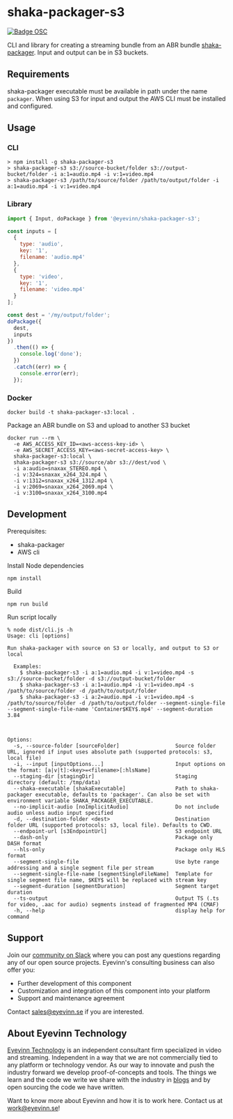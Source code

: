 # shaka-packager-s3

[![Badge OSC](https://img.shields.io/badge/Evaluate-24243B?style=for-the-badge&logo=data:image/svg+xml;base64,PHN2ZyB3aWR0aD0iMjQiIGhlaWdodD0iMjQiIHZpZXdCb3g9IjAgMCAyNCAyNCIgZmlsbD0ibm9uZSIgeG1sbnM9Imh0dHA6Ly93d3cudzMub3JnLzIwMDAvc3ZnIj4KPGNpcmNsZSBjeD0iMTIiIGN5PSIxMiIgcj0iMTIiIGZpbGw9InVybCgjcGFpbnQwX2xpbmVhcl8yODIxXzMxNjcyKSIvPgo8Y2lyY2xlIGN4PSIxMiIgY3k9IjEyIiByPSI3IiBzdHJva2U9ImJsYWNrIiBzdHJva2Utd2lkdGg9IjIiLz4KPGRlZnM%2BCjxsaW5lYXJHcmFkaWVudCBpZD0icGFpbnQwX2xpbmVhcl8yODIxXzMxNjcyIiB4MT0iMTIiIHkxPSIwIiB4Mj0iMTIiIHkyPSIyNCIgZ3JhZGllbnRVbml0cz0idXNlclNwYWNlT25Vc2UiPgo8c3RvcCBzdG9wLWNvbG9yPSIjQzE4M0ZGIi8%2BCjxzdG9wIG9mZnNldD0iMSIgc3RvcC1jb2xvcj0iIzREQzlGRiIvPgo8L2xpbmVhckdyYWRpZW50Pgo8L2RlZnM%2BCjwvc3ZnPgo%3D)](https://app.osaas.io/browse/eyevinn-shaka-packager-s3)

CLI and library for creating a streaming bundle from an ABR bundle [shaka-packager](https://github.com/shaka-project/shaka-packager). Input and output can be in S3 buckets.

## Requirements

shaka-packager executable must be available in path under the name `packager`. When using S3 for input and output the AWS CLI must be installed and configured.

## Usage

### CLI

```
> npm install -g shaka-packager-s3
> shaka-packager-s3 s3://source-bucket/folder s3://output-bucket/folder -i a:1=audio.mp4 -i v:1=video.mp4
> shaka-packager-s3 /path/to/source/folder /path/to/output/folder -i a:1=audio.mp4 -i v:1=video.mp4

```

### Library

```javascript
import { Input, doPackage } from '@eyevinn/shaka-packager-s3';

const inputs = [
  {
    type: 'audio',
    key: '1',
    filename: 'audio.mp4'
  },
  {
    type: 'video',
    key: '1',
    filename: 'video.mp4'
  }
];

const dest = '/my/output/folder';
doPackage({
  dest,
  inputs
})
  .then(() => {
    console.log('done');
  })
  .catch((err) => {
    console.error(err);
  });
```

### Docker

```
docker build -t shaka-packager-s3:local .
```

Package an ABR bundle on S3 and upload to another S3 bucket

```
docker run --rm \
  -e AWS_ACCESS_KEY_ID=<aws-access-key-id> \
  -e AWS_SECRET_ACCESS_KEY=<aws-secret-access-key> \
  shaka-packager-s3:local \
  shaka-packager-s3 s3://source/abr s3://dest/vod \
  -i a:audio=snaxax_STEREO.mp4 \
  -i v:324=snaxax_x264_324.mp4 \
  -i v:1312=snaxax_x264_1312.mp4 \
  -i v:2069=snaxax_x264_2069.mp4 \
  -i v:3100=snaxax_x264_3100.mp4
```

## Development

Prerequisites:

- shaka-packager
- AWS cli

Install Node dependencies

```
npm install
```

Build

```
npm run build
```

Run script locally

```
% node dist/cli.js -h
Usage: cli [options]

Run shaka-packager with source on S3 or locally, and output to S3 or local

  Examples:
    $ shaka-packager-s3 -i a:1=audio.mp4 -i v:1=video.mp4 -s s3://source-bucket/folder -d s3://output-bucket/folder
    $ shaka-packager-s3 -i a:1=audio.mp4 -i v:1=video.mp4 -s /path/to/source/folder -d /path/to/output/folder
    $ shaka-packager-s3 -i a:2=audio.mp4 -i v:1=video.mp4 -s /path/to/source/folder -d /path/to/output/folder --segment-single-file --segment-single-file-name 'Container$KEY$.mp4' --segment-duration 3.84



Options:
  -s, --source-folder [sourceFolder]                  Source folder URL, ignored if input uses absolute path (supported protocols: s3, local file)
  -i, --input [inputOptions...]                       Input options on the format: [a|v|t]:<key>=<filename>[:hlsName]
  --staging-dir [stagingDir]                          Staging directory (default: /tmp/data)
  --shaka-executable [shakaExecutable]                Path to shaka-packager executable, defaults to 'packager'. Can also be set with environment variable SHAKA_PACKAGER_EXECUTABLE.
  --no-implicit-audio [noImplicitAudio]               Do not include audio unless audio input specified
  -d, --destination-folder <dest>                     Destination folder URL (supported protocols: s3, local file). Defaults to CWD.
  --endpoint-url [s3EndpointUrl]                      S3 endpoint URL
  --dash-only                                         Package only DASH format
  --hls-only                                          Package only HLS format
  --segment-single-file                               Use byte range addressing and a single segment file per stream
  --segment-single-file-name [segmentSingleFileName]  Template for single segment file name, $KEY$ will be replaced with stream key
  --segment-duration [segmentDuration]                Segment target duration
  --ts-output                                         Output TS (.ts for video, .aac for audio) segments instead of fragmented MP4 (CMAF)
  -h, --help                                          display help for command

```

## Support

Join our [community on Slack](http://slack.streamingtech.se) where you can post any questions regarding any of our open source projects. Eyevinn's consulting business can also offer you:

- Further development of this component
- Customization and integration of this component into your platform
- Support and maintenance agreement

Contact [sales@eyevinn.se](mailto:sales@eyevinn.se) if you are interested.

## About Eyevinn Technology

[Eyevinn Technology](https://www.eyevinntechnology.se) is an independent consultant firm specialized in video and streaming. Independent in a way that we are not commercially tied to any platform or technology vendor. As our way to innovate and push the industry forward we develop proof-of-concepts and tools. The things we learn and the code we write we share with the industry in [blogs](https://dev.to/video) and by open sourcing the code we have written.

Want to know more about Eyevinn and how it is to work here. Contact us at work@eyevinn.se!
